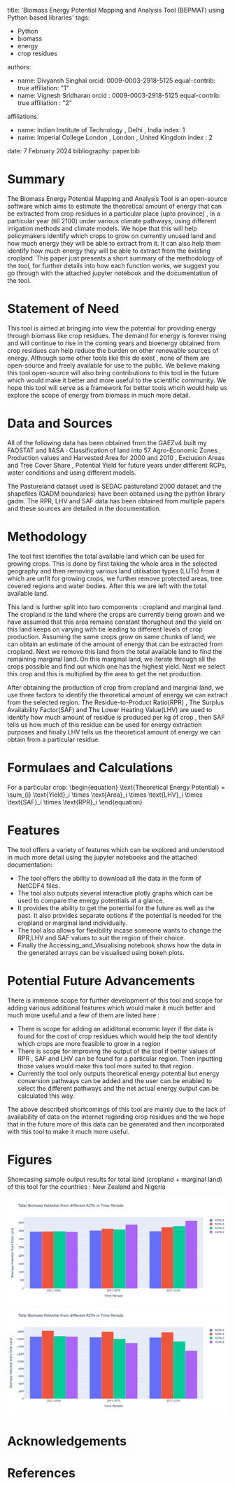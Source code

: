 title: 'Biomass Energy Potential Mapping and Analysis Tool (BEPMAT) using Python based libraries'
tags:
  - Python
  - biomass 
  - energy 
  - crop residues
  
authors:
  - name: Divyansh Singhal
    orcid: 0009-0003-2918-5125
    equal-contrib: true
    affiliation: "1"
  - name: Vignesh Sridharan
    orcid : 0009-0003-2918-5125
    equal-contrib: true 
    affiliation : "2"

affiliations:
 - name: Indian Institute of Technology , Delhi , India
   index: 1
 - name: Imperial College London , London , United Kingdom
   index : 2

date: 7 February 2024
bibliography: paper.bib

# Summary
The Biomass Energy Potential Mapping and Analysis Tool is an open-source software which aims to estimate the theoretical amount of energy that can be extracted from crop residues in a particular place (upto province) , in a particular year (till 2100) under various climate pathways, using different irrigation methods and climate models. We hope that this will help policymakers identify which crops to grow on currently unused land and how much energy they will be able to extract from it. It can also help them identify how much energy they will be able to extract from the existing cropland. This paper just presents a short summary of the methodology of the tool, for further details into how each function works, we suggest you go through with the attached jupyter notebook and the documentation of the tool.    

# Statement of Need 
This tool is aimed at bringing into view the potential for providing energy through biomass like crop residues. The demand for energy is forever rising and will continue to rise in the coming years and bioenergy obtained from crop residues can help reduce the burden on other renewable sources of energy. Although some other tools like this do exist , none of them are open-source and freely available for use to the public. We believe making this tool open-source will also bring contributions to this tool in the future which would make it better and more useful to the scientific community. We hope this tool will serve as a framework for better tools whcih would help us explore the scope of energy from biomass in much more detail.

# Data and Sources
All of the following data has been obtained from the GAEZv4 built my FAOSTAT and IIASA : Classification of land into 57 Agro-Economic Zones , Production values and Harvested Area for 2000 and 2010 , Exclusion Areas and Tree Cover Share , Potential Yield for future years under different RCPs, water conditions and using different models. 

The Pastureland dataset used is SEDAC pastureland 2000 dataset and the shapefiles (GADM boundaries) have been obtained using the python library gadm. The RPR, LHV and SAF data has been obtained from multiple papers and these sources are detailed in the documentation.

# Methodology
The tool first identifies the total available land which can be used for growing crops. This is done by first taking the whole area in the selected geography and then removing various land utilisation types (LUTs) from it which are unfit for growing crops, we further remove protected areas, tree covered regions and water bodies. After this we are left with the total available land. 

This land is further split into two components : cropland and marginal land. The cropland is the land where the crops are currently being grown and we have assumed that this area remains constant thorughout and the yield on this land keeps on varying with tie leading to different levels of crop production. Assuming the same crops grow on same chunks of land, we can obtain an estimate of the amount of energy that can be extracted from cropland. Next we remove this land from the total available land to find the remaining marginal land. On this marginal land, we iterate through all the crops possible and find out which one has the highest yield. Next we select this crop and this is multiplied by the area to get the net production.

After obtaining the production of crop from cropland and marginal land, we use three factors to identify the theoretical amount of energy we can extract from the selected region. The Residue-to-Product Ratio(RPR) , The Surplus Availability Factor(SAF) and The Lower Heating Value(LHV) are used to identify how much amount of residue is produced per kg of crop , then SAF tells us how much of this residue can be used for energy extraction purposes and finally LHV tells us the theoretical amount of energy we can obtain from a particular residue.

# Formulaes and Calculations

For a particular crop: \begin{equation}
\text{Theoretical Energy Potential} = \sum_{i} \text{Yield}_i \times \text{Area}_i \times \text{LHV}_i \times \text{SAF}_i \times \text{RPR}_i
\end{equation}
​
# Features
The tool offers a variety of features which can be explored and understood in much more detail using the jupyter notebooks and the attached documentation:
- The tool offers the ability to download all the data in the form of NetCDF4 files.
- The tool also outputs several interactive plotly graphs which can be used to compare the energy potentials at a glance.
- It provides the ability to get the potential for the future as well as the past. It also provides separate options if the potential is needed for the cropland or marginal land individually.
- The tool also allows for flexibility incase someone wants to change the RPR,LHV and SAF values to suit the region of their choice.
- Finally the Accessing_and_Visualising notebook shows how the data in the generated arrays can be visualised using bokeh plots.

# Potential Future Advancements
There is immense scope for further development of this tool and scope for adding various additional features which would make it much better and much more useful and a few of them are listed here :

- There is scope for adding an adiditonal economic layer if the data is found for the cost of crop residues which would help the tool identify which crops are more feasible to grow in a region   
- There is scope for improving the output of the tool if better values of RPR , SAF and LHV can be found for a particular region. Then inputting those values would make this tool more suited to that region.
- Currently the tool only outputs theoretical energy potential but energy conversion pathways can be added and the user can be enabled to select the different pathways and the net actual energy output can be calculated this way. 

The above described shortcomings of this tool are mainly due to the lack of availability of data on the internet regarding crop residues and the we hope that in the future more of this data can be generated and then incorporated with this tool to make it much more useful.

# Figures 
Showcasing sample output results for total land (cropland + marginal land) of this tool for the countries : New Zealand and Nigeria
 
![Energy Potential from Total Land from New Zealand.\label{fig:NewZealand}](NewZealand.png)
![Energy Potential from Total Land from Nigeria.\label{fig:Nigeria}](Nigeria.png)

# Acknowledgements

# References